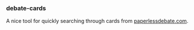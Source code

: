 ### debate-cards

A nice tool for quickly searching through cards from [paperlessdebate.com](paperlessdebate.com). 

